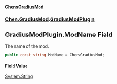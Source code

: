
#### [ChensGradiusMod](index 'index')

### [Chen.GradiusMod](neHTXX+yFsk1RpXqjkv9zg 'Chen.GradiusMod').[GradiusModPlugin](l92m4Dah9rvPq366O3unNQ 'Chen.GradiusMod.GradiusModPlugin')

## GradiusModPlugin.ModName Field
The name of the mod.  
```csharp
public const string ModName = ChensGradiusMod;
```

#### Field Value
[System.String](https://docs.microsoft.com/en-us/dotnet/api/System.String 'System.String')
